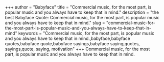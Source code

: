 +++
author = "Babyface"
title = "Commercial music, for the most part, is popular music and you always have to keep that in mind."
description = "the best Babyface Quote: Commercial music, for the most part, is popular music and you always have to keep that in mind."
slug = "commercial-music-for-the-most-part-is-popular-music-and-you-always-have-to-keep-that-in-mind"
keywords = "Commercial music, for the most part, is popular music and you always have to keep that in mind.,babyface,babyface quotes,babyface quote,babyface sayings,babyface saying,quotes, sayings,quote, saying, motivation"
+++
Commercial music, for the most part, is popular music and you always have to keep that in mind.
